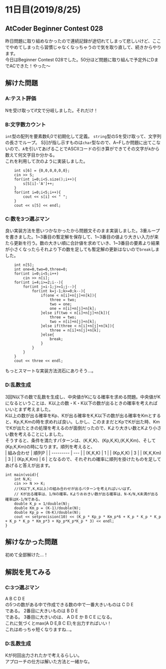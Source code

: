 # 11日目(2019/8/25)
## AtCoder Beginner Contest 028
昨日問題に取り組めなかったので連続記録が途切れてしまって悲しいけど、ここでやめてしまったら習慣じゃなくなっちゃうので気を取り直して、続きからやります。  
今日はBeginner Contest 028でした。50分ほど問題に取り組んで予定外にDまでACできた！やった～
<!-- 何かあればここに書く -->
## 解けた問題 
### A:テスト評価
Nを受け取ってif文で分岐しました。それだけ！
<!-- 解説・感想 -->
### B:文字数カウント
`int`型の配列を要素数6,0で初期化して定義。
`string`型のSを受け取って、文字列の長さでループ。
S[i]が指し示すものは`char`型なので、A~Fしか問題に出てこないので、`A`を引いてあげることでASCIIコードの引き算ができてその文字が`A`から数えて何文字目か分かる。  
これを利用して次のように実装しました。
```cpp:
    int s[6] = {0,0,0,0,0,0};
    cin >> S;
    for(int i=0;i<S.size();i++){
        s[S[i]-'A']++;
    }
    for(int i=0;i<5;i++){
        cout << s[i] << " "; 
    }
    cout << s[5] << endl;
```

### C:数を3つ選ぶマン
良い実装方法を思いつかなかったから問題文そのまま実装しました。3重ループを書きました。1~3番目の暫定解を保存して、1~3番目の値より大きい入力が来たら更新を行う。数の大きい順に合計値を求めていき、1~3番目の要素より結果が小さくなったらそれより下の数を足しても暫定解の更新はないので`break`しました。
```cpp:
    int n[5];
    int one=0,two=0,three=0;
    for(int i=0;i<5;i++)
        cin >> n[i];
    for(int i=4;i>=2;i--){
        for(int j=i-1;j>=1;j--){
            for(int k=j-1;k>=0;k--){
                if(one < n[i]+n[j]+n[k]){
                    three = two;
                    two = one;
                    one = n[i]+n[j]+n[k];
                }else if(two < n[i]+n[j]+n[k]){
                    three = two;
                    two = n[i]+n[j]+n[k];
                }else if(three < n[i]+n[j]+n[k]){
                    three = n[i]+n[j]+n[k];
                }else{
                    break;
                }
            }
        }
    }
    cout << three << endl;
```
もっとスマートな実装方法流石にありそう…。
### D:乱数生成
3回N以下の数で乱数を生成し、中央値がKになる確率を求める問題。中央値がKになるということは、K以上の数・K・K以下の数が出るときの確率を考えればいいとまず考えました。  
K以上の数が出る確率をKp、Kが出る確率をK,K以下の数が出る確率をKmとすると、Kp,K,Kmの時を求めれば良い。しかし、このままだとKpでKが出た時、KmでKが出たときの処理を考えるのが面倒だったので、Kより大きい数とKより小さい数を考えることにしました。  
そうすると、条件を満たすパターンは、(K,K,K)、(Kp,K,K),(K,K,Km)、そして(Kp,K,Km)の時になります。順列を考えると、  
| 組み合わせ     | 順列P |
| --------- | --- |
| (K,K,K)   | 1   |
| (Kp,K,K)  | 3   |
| (K,K,Km)  | 3   |
| (Kp,K,Km) | 6    |
となるので、それぞれの確率に順列を掛けたものを足してあげると答えが出ます。  

```cpp:
int main(void){
    int N,K;
    cin >> N >> K;
    //(K以下,K,K以上)の組み合わせが出るパターンを考えればいいはず。
    // Kが出る確率は、1/Nの確率。Kよりおおきい数が出る確率は、N-K/N,K未満が出る確率はK-1/Nである。
    double K_p = 1/double(N);
    double Km_p = (K-1)/double(N);
    double Kp_p = (N-K)/double(N);
    cout << setprecision(10) << (K_p * Kp_p * Km_p*6 + K_p * K_p * K_p + K_p * K_p * Km_p*3 + Kp_p*K_p*K_p * 3) << endl;
}
```
## 解けなかった問題
初めて全部解けた…！
## 解説を見てみる
### C:3つ選ぶマン
A B C D E  
の5つの数がある中で作成できる数の中で一番大きいものは
C D E  
である。
2番目に大きいものは
B D E  
である。
3番目に大きいのは、
A D E か B C E になる。  
これに気づくとmax(A D E,B C E);を出力すればいい！  
これはめっちゃ短くなりますね…。

### D:乱数生成
Kが何回出力されたかで考えるらしい。  
アプローチの仕方は解いた方法と一緒かな。
